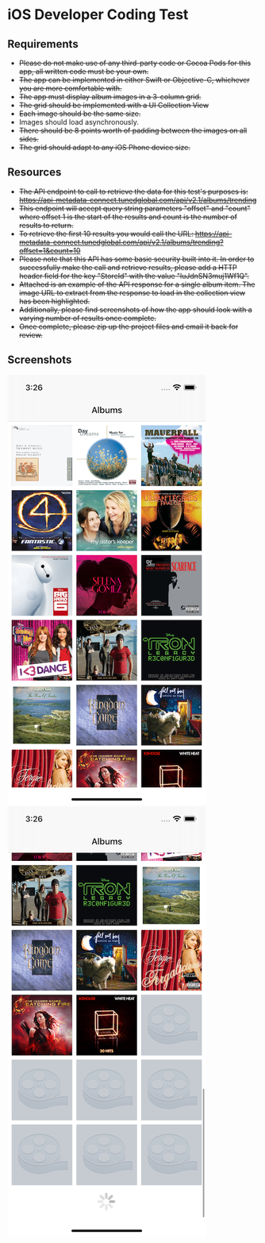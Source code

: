 # iOS Developer Coding Test

## Requirements

- ~~Please do not make use of any third-party code or Cocoa Pods for this app, all written code must be your own.~~
- ~~The app can be implemented in either Swift or Objective-C, whichever you are more comfortable with.~~
- ~~The app must display album images in a 3-column grid.~~
- ~~The grid should be implemented with a UI Collection View~~
- ~~Each image should be the same size.~~
- Images should load asynchronously.
- ~~There should be 8 points worth of padding between the images on all sides.~~
- ~~The grid should adapt to any iOS Phone device size.~~

## Resources

- ~~The API endpoint to call to retrieve the data for this test's purposes is: https://api-metadata-connect.tunedglobal.com/api/v2.1/albums/trending~~
- ~~This endpoint will accept query string parameters "offset" and "count" where offset 1 is the start of the results and count is the number of results to return.~~
- ~~To retrieve the first 10 results you would call the URL: https://api-metadata-connect.tunedglobal.com/api/v2.1/albums/trending?offset=1&count=10~~
- ~~Please note that this API has some basic security built into it. In order to successfully make the call and retrieve results, please add a HTTP header field for the key "StoreId" with the value "luJdnSN3muj1Wf1Q".~~
- ~~Attached is an example of the API response for a single album item. The image URL to extract from the response to load in the collection view has been highlighted.~~
- ~~Additionally, please find screenshots of how the app should look with a varying number of results once complete.~~
- ~~Once complete, please zip up the project files and email it back for review.~~

## Screenshots

![FirstLoad](images/album-1.png)
![Pagination](images/album-2.png)